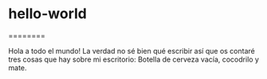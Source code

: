 # hello-world
========

Hola a todo el mundo!
La verdad no sé bien qué escribir así que os contaré tres cosas que hay sobre mi escritorio: Botella de cerveza vacía, cocodrilo y mate.
